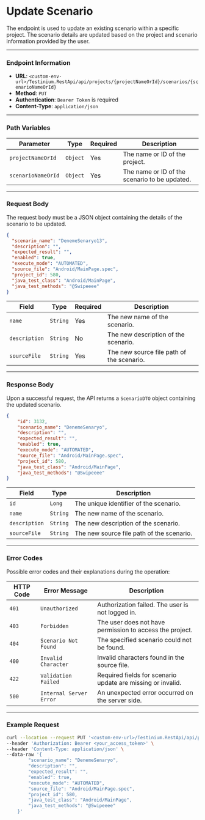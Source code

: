 # Update Scenario

The endpoint is used to update an existing scenario within a specific project. The scenario details are updated based on the project and scenario information provided by the user.

***

### Endpoint Information

* **URL**: `<custom-env-url>/Testinium.RestApi/api/projects/{projectNameOrId}/scenarios/{scenarioNameOrId}`
* **Method**: `PUT`
* **Authentication**: `Bearer Token` is required
* **Content-Type**: `application/json`

***

### Path Variables

| Parameter          | Type     | Required | Description                                   |
| ------------------ | -------- | -------- | --------------------------------------------- |
| `projectNameOrId`  | `Object` | Yes      | The name or ID of the project.                |
| `scenarioNameOrId` | `Object` | Yes      | The name or ID of the scenario to be updated. |

***

### Request Body

The request body must be a JSON object containing the details of the scenario to be updated.

```json
{
  "scenario_name": "DenemeSenaryo13",
  "description": "",
  "expected_result": "",
  "enabled": true,
  "execute_mode": "AUTOMATED",
  "source_file": "Android/MainPage.spec",
  "project_id": 580,
  "java_test_class": "Android/MainPage",
  "java_test_methods": "@Swipeeee"
}
```

| Field         | Type     | Required | Description                               |
| ------------- | -------- | -------- | ----------------------------------------- |
| `name`        | `String` | Yes      | The new name of the scenario.             |
| `description` | `String` | No       | The new description of the scenario.      |
| `sourceFile`  | `String` | Yes      | The new source file path of the scenario. |

***

### Response Body

Upon a successful request, the API returns a `ScenarioDTO` object containing the updated scenario.

```json
{
    "id": 3132,
    "scenario_name": "DenemeSenaryo",
    "description": "",
    "expected_result": "",
    "enabled": true,
    "execute_mode": "AUTOMATED",
    "source_file": "Android/MainPage.spec",
    "project_id": 580,
    "java_test_class": "Android/MainPage",
    "java_test_methods": "@Swipeeee"
}
```

| Field         | Type     | Description                               |
| ------------- | -------- | ----------------------------------------- |
| `id`          | `Long`   | The unique identifier of the scenario.    |
| `name`        | `String` | The new name of the scenario.             |
| `description` | `String` | The new description of the scenario.      |
| `sourceFile`  | `String` | The new source file path of the scenario. |

***

### Error Codes

Possible error codes and their explanations during the operation:

| HTTP Code | Error Message           | Description                                                 |
| --------- | ----------------------- | ----------------------------------------------------------- |
| `401`     | `Unauthorized`          | Authorization failed. The user is not logged in.            |
| `403`     | `Forbidden`             | The user does not have permission to access the project.    |
| `404`     | `Scenario Not Found`    | The specified scenario could not be found.                  |
| `400`     | `Invalid Character`     | Invalid characters found in the source file.                |
| `422`     | `Validation Failed`     | Required fields for scenario update are missing or invalid. |
| `500`     | `Internal Server Error` | An unexpected error occurred on the server side.            |

***

### Example Request

```bash
curl --location --request PUT '<custom-env-url>/Testinium.RestApi/api/projects/{projectNameOrId}/scenarios/{scenarioNameOrId}' \
--header 'Authorization: Bearer <your_access_token>' \
--header 'Content-Type: application/json' \
--data-raw '{
        "scenario_name": "DenemeSenaryo",
        "description": "",
        "expected_result": "",
        "enabled": true,
        "execute_mode": "AUTOMATED",
        "source_file": "Android/MainPage.spec",
        "project_id": 580,
        "java_test_class": "Android/MainPage",
        "java_test_methods": "@Swipeeee"
    }'
```
